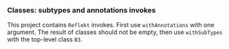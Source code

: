 ### Classes: subtypes and annotations invokes

This project contains `Reflekt` invokes. 
First use `withAnnotations` with one argument. The result of classes should not be empty,
then use `withSubTypes` with the top-level class `B3`.
